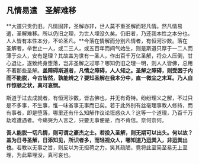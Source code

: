 ## 凡情易遣　圣解难移

**大道只贵仍旧。凡情固非，圣解亦非，世人莫不重圣解而轻凡情。然凡情易遣，圣解难移。所以仍旧之理，为世人埋没久矣。仍旧者，乃还我本性之本分也。人人皆有本性本分，不论圣凡。**今落在情解而分别凡情者，有恒河沙数。落在圣解者，举世止一人，或二三人，或五百年而间气始生，则是斯道只厚于一二人而薄于众人，安有是理？其故盖为世有一圣人，作出百千万亿圣解，将众人压倒，甘心退让，遂致终身堕落，岂非圣解之过耶？哪知仍旧之理一明，则人人皆佛，总用不著那些圣解。**盖障碍斯道者，凡情之障碍，人人知之。圣解之障碍，则受困于内而不能脱，今古皆然，孰能辨之？要知圣解在我本分中，直一微尘之末耳。乃人自作惊骇之状，真可哀悯。**

斯道于过去成就者，有恒河沙数，皆古佛也，并无有奇特。纷纷理义之解，不过只是不多事，不生事，惟一味省事无事而已矣。若于此外别有丝毫理事教人修持，而有事者，即是堕落，哪里还有什么知解作议论诳惑众人？这等一个道理，乃百千万劫难遭遇者。今痛哭为人言之，只要无事便是，而不肯信。奈何奈何。

**吾人能脱一切凡情，则可谓之豪杰之士。若投入圣解，则无期可以出头。何以故？盖为日寻圣解，日添知见，所识者多，而轻视众人，哪知道乃运粪入，非运粪出也**。若教以无事之旨，则反以为无担荷之力，笑其疏陋，竟将此至简至易无上至理，为此辈埋没，真可哀也。
